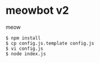 # meowbot v2

meow

```
$ npm install
$ cp config.js.template config.js
$ vi config.js
$ node index.js
```
